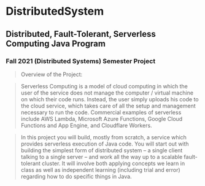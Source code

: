 # DistributedSystem #

## Distributed, Fault-Tolerant, Serverless Computing Java Program ##

### Fall 2021 (Distributed Systems) Semester Project ###

> Overview of the Project:

> Serverless Computing is a model of cloud computing in which the user of the service does not manage the computer / virtual
> machine on which their code runs. Instead, the user simply uploads his code to the cloud service, which takes care of all the
> setup and management necessary to run the code. Commercial examples of serverless include AWS Lambda, Microsoft Azure
> Functions, Google Cloud Functions and App Engine, and Cloudflare Workers.

> In this project you will build, mostly from scratch, a service which provides serverless execution of Java code. You will start out
> with building the simplest form of distributed system – a single client talking to a single server – and work all the way up to a
> scalable fault-tolerant cluster. It will involve both applying concepts we learn in class as well as independent learning (including
> trial and error) regarding how to do specific things in Java.
